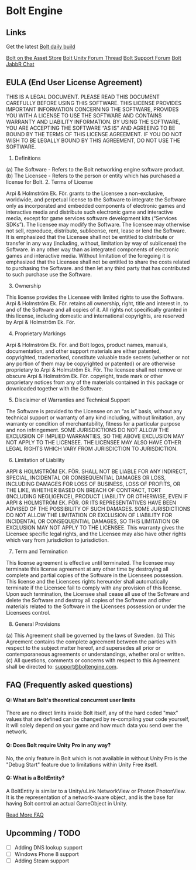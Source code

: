 # Bolt Engine

## Links
Get the latest [Bolt daily build](https://github.com/BoltEngine/bolt/releases)

[Bolt on the Asset Store](https://www.assetstore.unity3d.com/en/#!/content/18358)
[Bolt Unity Forum Thread](http://forum.unity3d.com/threads/released-bolt-the-new-generation-of-networking-solution-for-unity.248912/)
[Bolt Support Forum](http://forum.boltengine.com/)
[Bolt JabbR Chat](https://jabbr.net/#/rooms/bolt)

## EULA (End User License Agreement)
THIS IS A LEGAL DOCUMENT. PLEASE READ THIS DOCUMENT CAREFULLY BEFORE USING THIS SOFTWARE. THIS LICENSE PROVIDES IMPORTANT INFORMATION CONCERNING THE SOFTWARE, PROVIDES YOU WITH A LICENSE TO USE THE SOFTWARE AND CONTAINS WARRANTY AND LIABILITY INFORMATION. BY USING THE SOFTWARE, YOU ARE ACCEPTING THE SOFTWARE “AS IS” AND AGREEING TO BE BOUND BY THE TERMS OF THIS LICENSE AGREEMENT. IF YOU DO NOT WISH TO BE LEGALLY BOUND BY THIS AGREEMENT, DO NOT USE THE SOFTWARE.

1. Definitions

(a) The Software - Refers to the Bolt networking engine software product.
(b) The Licensee - Refers to the person or entity which has purchased a license for Bolt.
2. Terms of License

Arpi & Holmström Ek. För. grants to the Licensee a non-exclusive, worldwide, and perpetual license to the Software to integrate the Software only as incorporated and embedded components of electronic games and interactive media and distribute such electronic game and interactive media, except for game services software development kits (“Services SDKs”). The licensee may modify the Software. The licensee may otherwise not sell, reproduce, distribute, sublicense, rent, lease or lend the Software. It is emphasized that the Licensee shall not be entitled to distribute or transfer in any way (including, without, limitation by way of sublicense) the Software. in any other way than as integrated components of electronic games and interactive media. Without limitation of the foregoing it is emphasized that the Licensee shall not be entitled to share the costs related to purchasing the Software. and then let any third party that has contributed to such purchase use the Software.

3. Ownership

This license provides the Licensee with limited rights to use the Software. Arpi & Holmström Ek. För. retains all ownership, right, title and interest in, to and of the Software and all copies of it. All rights not specifically granted in this license, including domestic and international copyrights, are reserved by Arpi & Holmström Ek. För.

4. Proprietary Markings

Arpi & Holmström Ek. För. and Bolt logos, product names, manuals, documentation, and other support materials are either patented, copyrighted, trademarked, constitute valuable trade secrets (whether or not any portion of them may be copyrighted or patented) or are otherwise proprietary to Arpi & Holmström Ek. För. The licensee shall not remove or obscure Arpi & Holmström Ek. För. copyright, trade mark or other proprietary notices from any of the materials contained in this package or downloaded together with the Software.

5. Disclaimer of Warranties and Technical Support

The Software is provided to the Licensee on an “as is” basis, without any technical support or warranty of any kind including, without limitation, any warranty or condition of merchantability, fitness for a particular purpose and non infringement. SOME JURISDICTIONS DO NOT ALLOW THE EXCLUSION OF IMPLIED WARRANTIES, SO THE ABOVE EXCLUSION MAY NOT APPLY TO THE LICENSEE. THE LICENSEE MAY ALSO HAVE OTHER LEGAL RIGHTS WHICH VARY FROM JURISDICTION TO JURISDICTION.

6. Limitation of Liability

ARPI & HOLMSTRÖM EK. FÖR. SHALL NOT BE LIABLE FOR ANY INDIRECT, SPECIAL, INCIDENTAL OR CONSEQUENTIAL DAMAGES OR LOSS, INCLUDING DAMAGES FOR LOSS OF BUSINESS, LOSS OF PROFITS, OR THE LIKE, WHETHER BASED ON BREACH OF CONTRACT, TORT (INCLUDING NEGLIGENCE), PRODUCT LIABILITY OR OTHERWISE, EVEN IF ARPI & HOLMSTRÖM EK. FÖR. OR ITS REPRESENTATIVES HAVE BEEN ADVISED OF THE POSSIBILITY OF SUCH DAMAGES. SOME JURISDICTIONS DO NOT ALLOW THE LIMITATION OR EXCLUSION OF LIABILITY FOR INCIDENTAL OR CONSEQUENTIAL DAMAGES, SO THIS LIMITATION OR EXCLUSION MAY NOT APPLY TO THE LICENSEE. This warranty gives the Licensee specific legal rights, and the Licensee may also have other rights which vary from jurisdiction to jurisdiction.

7. Term and Termination

This license agreement is effective until terminated. The licensee may terminate this license agreement at any other time by destroying all complete and partial copies of the Software in the Licensees possession. This license and the Licensees rights hereunder shall automatically terminate if the Licensee fail to comply with any provision of this license. Upon such termination, the Licensee shall cease all use of the Software and delete the Software and destroy all copies of the Software and other materials related to the Software in the Licensees possession or under the Licensees control.

8. General Provisions

(a)	This Agreement shall be governed by the laws of Sweden.
(b)	This Agreement contains the complete agreement between the parties with respect to the subject matter hereof, and supersedes all prior or contemporaneous agreements or understandings, whether oral or written.
(c)	All questions, comments or concerns with respect to this Agreement shall be directed to: support@boltengine.com.


## FAQ (Frequently asked questions)

#### Q: What are Bolt's theoretical concurrent user limits
There are no direct limits inside Bolt itself, any of the hard coded "max" values that are defined can be changed by re-compiling your code yourself, it will solely depend on your game and how much data you send over the network.

#### Q: Does Bolt require Unity Pro in any way?
No, the only feature in Bolt which is not available in without Unity Pro is the "Debug Start" feature due to limitations within Unity Free itself.

#### Q: What is a BoltEntity?
A BoltEntity is similar to a Unity/uLink NetworkView or Photon PhotonView. It is the representation of a network-aware object, and is the base for having Bolt control an actual GameObject in Unity.

[Read More FAQ](http://forum.boltengine.com/viewforum.php?f=8)

Upcomming / TODO
-----
- [ ] Adding DNS lookup support
- [ ] Windows Phone 8 support
- [ ] Adding Steam support
